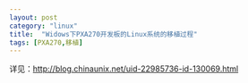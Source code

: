 ```yaml
---
layout: post
category: "linux"
title:  "Widows下PXA270开发板的Linux系统的移植过程"
tags: [PXA270,移植]
---
```

详见：<http://blog.chinaunix.net/uid-22985736-id-130069.html>
